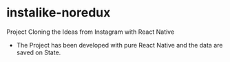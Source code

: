 # instalike-noredux
Project Cloning the Ideas from Instagram with React Native

- The Project has been developed with pure React Native and the data are saved on State.
